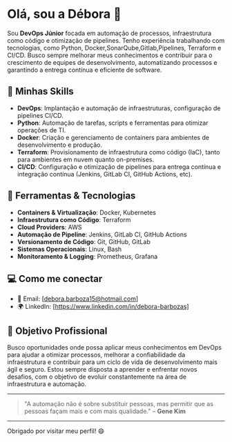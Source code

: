 # Olá, sou a Débora 👋

Sou **DevOps Júnior** focada em automação de processos, infraestrutura como código e otimização de pipelines. Tenho experiência trabalhando com tecnologias, como Python, Docker,SonarQube,Gitlab,Pipelines, Terraform e CI/CD. Busco sempre melhorar meus conhecimentos e contribuir para o crescimento de equipes de desenvolvimento, automatizando processos e garantindo a entrega contínua e eficiente de software.

## 🚀 Minhas Skills

- **DevOps**: Implantação e automação de infraestruturas, configuração de pipelines CI/CD.
- **Python**: Automação de tarefas, scripts e ferramentas para otimizar operações de TI.
- **Docker**: Criação e gerenciamento de containers para ambientes de desenvolvimento e produção.
- **Terraform**: Provisionamento de infraestrutura como código (IaC), tanto para ambientes em nuvem quanto on-premises.
- **CI/CD**: Configuração e otimização de pipelines para entrega contínua e integração contínua (Jenkins, GitLab CI, GitHub Actions, etc).
  
## 🔧 Ferramentas & Tecnologias

- **Containers & Virtualização**: Docker, Kubernetes
- **Infraestrutura como Código**: Terraform
- **Cloud Providers**: AWS
- **Automação de Pipeline**: Jenkins, GitLab CI, GitHub Actions
- **Versionamento de Código**: Git, GitHub, GitLab
- **Sistemas Operacionais**: Linux, Bash
- **Monitoramento & Logging**: Prometheus, Grafana


## 💻 Como me conectar

- 📧 Email: [debora.barboza15@hotmail.com]
- 🌍 LinkedIn: [https://www.linkedin.com/in/debora-barbozas]

## 🎯 Objetivo Profissional

Busco oportunidades onde possa aplicar meus conhecimentos em DevOps para ajudar a otimizar processos, melhorar a confiabilidade da infraestrutura e contribuir para um ciclo de vida de desenvolvimento mais ágil e seguro. Estou sempre disposta a aprender e enfrentar novos desafios, com o objetivo de evoluir constantemente na área de infraestrutura e automação.

---

> "A automação não é sobre substituir pessoas, mas permitir que as pessoas façam mais e com mais qualidade." – **Gene Kim**

---

Obrigado por visitar meu perfil! 😄
